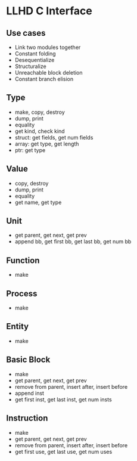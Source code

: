 LLHD C Interface
================

## Use cases
- Link two modules together
- Constant folding
- Desequentialize
- Structuralize
- Unreachable block deletion
- Constant branch elision


## Type
- make, copy, destroy
- dump, print
- equality
- get kind, check kind
- struct: get fields, get num fields
- array: get type, get length
- ptr: get type

## Value
- copy, destroy
- dump, print
- equality
- get name, get type

## Unit
- get parent, get next, get prev
- append bb, get first bb, get last bb, get num bb

## Function
- make

## Process
- make

## Entity
- make

## Basic Block
- make
- get parent, get next, get prev
- remove from parent, insert after, insert before
- append inst
- get first inst, get last inst, get num insts

## Instruction
- make
- get parent, get next, get prev
- remove from parent, insert after, insert before
- get first use, get last use, get num uses
